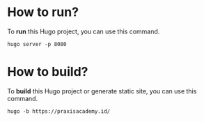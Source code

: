# How to run?
To **run** this Hugo project, you can use this command.

`hugo server -p 8080`

# How to build?
To **build** this Hugo project or generate static site, you can use this command.

`hugo -b https://praxisacademy.id/`
